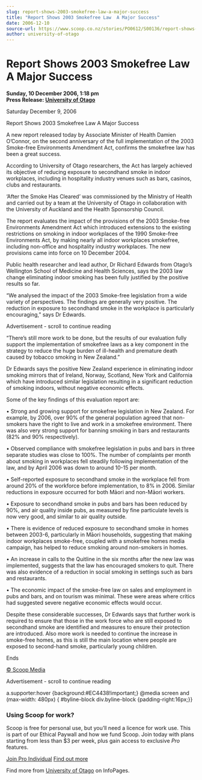 ```yaml
---
slug: report-shows-2003-smokefree-law-a-major-success
title: "Report Shows 2003 Smokefree Law  A Major Success"
date: 2006-12-10
source-url: https://www.scoop.co.nz/stories/PO0612/S00136/report-shows-2003-smokefree-law-a-major-success.htm
author: university-of-otago
---
```

Report Shows 2003 Smokefree Law A Major Success
===============================================

**Sunday, 10 December 2006, 1:18 pm**  
**Press Release: [University of Otago](https://info.scoop.co.nz/University_of_Otago)**

Saturday December 9, 2006

  
Report Shows 2003 Smokefree Law A Major Success

A new report released today by Associate Minister of Health Damien O’Connor, on the second anniversary of the full implementation of the 2003 Smoke-free Environments Amendment Act, confirms the smokefree law has been a great success.

According to University of Otago researchers, the Act has largely achieved its objective of reducing exposure to secondhand smoke in indoor workplaces, including in hospitality industry venues such as bars, casinos, clubs and restaurants.

‘After the Smoke Has Cleared’ was commissioned by the Ministry of Health and carried out by a team at the University of Otago in collaboration with the University of Auckland and the Health Sponsorship Council.

The report evaluates the impact of the provisions of the 2003 Smoke-free Environments Amendment Act which introduced extensions to the existing restrictions on smoking in indoor workplaces of the 1990 Smoke-free Environments Act, by making nearly all indoor workplaces smokefree, including non-office and hospitality industry workplaces. The new provisions came into force on 10 December 2004.

Public health researcher and lead author, Dr Richard Edwards from Otago’s Wellington School of Medicine and Health Sciences, says the 2003 law change eliminating indoor smoking has been fully justified by the positive results so far.

“We analysed the impact of the 2003 Smoke-free legislation from a wide variety of perspectives. The findings are generally very positive. The reduction in exposure to secondhand smoke in the workplace is particularly encouraging,” says Dr Edwards.

Advertisement - scroll to continue reading





“There’s still more work to be done, but the results of our evaluation fully support the implementation of smokefree laws as a key component in the strategy to reduce the huge burden of ill-health and premature death caused by tobacco smoking in New Zealand.”

Dr Edwards says the positive New Zealand experience in eliminating indoor smoking mirrors that of Ireland, Norway, Scotland, New York and California which have introduced similar legislation resulting in a significant reduction of smoking indoors, without negative economic effects.

Some of the key findings of this evaluation report are:

• Strong and growing support for smokefree legislation in New Zealand. For example, by 2006, over 90% of the general population agreed that non-smokers have the right to live and work in a smokefree environment. There was also very strong support for banning smoking in bars and restaurants (82% and 90% respectively).

• Observed compliance with smokefree legislation in pubs and bars in three separate studies was close to 100%. The number of complaints per month about smoking in workplaces fell steadily following implementation of the law, and by April 2006 was down to around 10-15 per month.

• Self-reported exposure to secondhand smoke in the workplace fell from around 20% of the workforce before implementation, to 8% in 2006. Similar reductions in exposure occurred for both Māori and non-Māori workers.

• Exposure to secondhand smoke in pubs and bars has been reduced by 90%, and air quality inside pubs, as measured by fine particulate levels is now very good, and similar to air quality outside.

• There is evidence of reduced exposure to secondhand smoke in homes between 2003-6, particularly in Māori households, suggesting that making indoor workplaces smoke-free, coupled with a smokefree homes media campaign, has helped to reduce smoking around non-smokers in homes.

• An increase in calls to the Quitline in the six months after the new law was implemented, suggests that the law has encouraged smokers to quit. There was also evidence of a reduction in social smoking in settings such as bars and restaurants.

• The economic impact of the smoke-free law on sales and employment in pubs and bars, and on tourism was minimal. These were areas where critics had suggested severe negative economic effects would occur.

Despite these considerable successes, Dr Edwards says that further work is required to ensure that those in the work force who are still exposed to secondhand smoke are identified and measures to ensure their protection are introduced. Also more work is needed to continue the increase in smoke-free homes, as this is still the main location where people are exposed to second-hand smoke, particularly young children.

Ends  

[© Scoop Media](http://www.scoop.co.nz/about/terms.html)  

Advertisement - scroll to continue reading



a.supporter:hover {background:#EC4438!important;} @media screen and (max-width: 480px) { #byline-block div.byline-block {padding-right:16px;}}

### Using Scoop for work?

Scoop is free for personal use, but you’ll need a licence for work use. This is part of our Ethical Paywall and how we fund Scoop. Join today with plans starting from less than $3 per week, plus gain access to exclusive _Pro_ features.  
  
[Join Pro Individual](https://pro.scoop.co.nz/Individual/?from=ProIn24) [Find out more](https://pro.scoop.co.nz/using-scoop-for-work/?from=ProIn24)

Find more from [University of Otago](https://info.scoop.co.nz/University_of_Otago) on InfoPages.